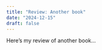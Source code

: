 ```yaml
---
title: "Review: Another book"
date: "2024-12-15"
draft: false
---
```


Here’s my review of another book...

